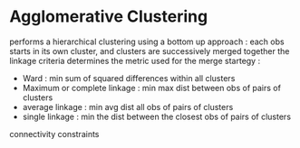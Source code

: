 # Agglomerative Clustering

performs a hierarchical clustering using a bottom up approach :
each obs starts in its own cluster, and clusters are successively merged together
the linkage criteria determines the metric used for the merge startegy :
- Ward :  min sum of squared differences within all clusters
- Maximum or complete linkage : min max dist between obs of pairs of clusters
- average linkage : min avg dist all obs of pairs of clusters 
- single linkage : min the dist between the closest obs of pairs of clusters 

connectivity constraints
